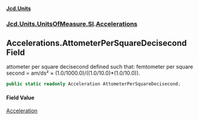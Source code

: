 #### [Jcd.Units](index.md 'index')
### [Jcd.Units.UnitsOfMeasure.SI](Jcd.Units.UnitsOfMeasure.SI.md 'Jcd.Units.UnitsOfMeasure.SI').[Accelerations](Accelerations.md 'Jcd.Units.UnitsOfMeasure.SI.Accelerations')

## Accelerations.AttometerPerSquareDecisecond Field

attometer per square decisecond defined such that: femtometer per square second = am/ds² ×
(1.0/1000.0)/((1.0/10.0)*(1.0/10.0)).

```csharp
public static readonly Acceleration AttometerPerSquareDecisecond;
```

#### Field Value
[Acceleration](Acceleration.md 'Jcd.Units.UnitTypes.Acceleration')